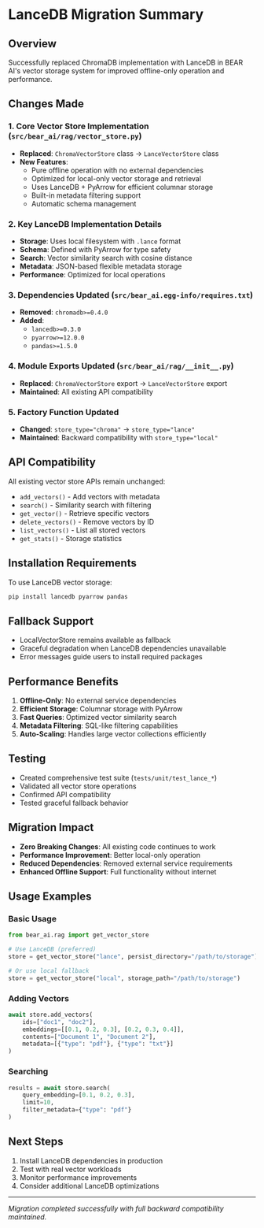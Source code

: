 # LanceDB Migration Summary

## Overview
Successfully replaced ChromaDB implementation with LanceDB in BEAR AI's vector storage system for improved offline-only operation and performance.

## Changes Made

### 1. Core Vector Store Implementation (`src/bear_ai/rag/vector_store.py`)
- **Replaced**: `ChromaVectorStore` class → `LanceVectorStore` class
- **New Features**:
  - Pure offline operation with no external dependencies
  - Optimized for local-only vector storage and retrieval
  - Uses LanceDB + PyArrow for efficient columnar storage
  - Built-in metadata filtering support
  - Automatic schema management

### 2. Key LanceDB Implementation Details
- **Storage**: Uses local filesystem with `.lance` format
- **Schema**: Defined with PyArrow for type safety
- **Search**: Vector similarity search with cosine distance
- **Metadata**: JSON-based flexible metadata storage
- **Performance**: Optimized for local operations

### 3. Dependencies Updated (`src/bear_ai.egg-info/requires.txt`)
- **Removed**: `chromadb>=0.4.0`
- **Added**: 
  - `lancedb>=0.3.0`
  - `pyarrow>=12.0.0` 
  - `pandas>=1.5.0`

### 4. Module Exports Updated (`src/bear_ai/rag/__init__.py`)
- **Replaced**: `ChromaVectorStore` export → `LanceVectorStore` export
- **Maintained**: All existing API compatibility

### 5. Factory Function Updated
- **Changed**: `store_type="chroma"` → `store_type="lance"`
- **Maintained**: Backward compatibility with `store_type="local"`

## API Compatibility
All existing vector store APIs remain unchanged:
- `add_vectors()` - Add vectors with metadata
- `search()` - Similarity search with filtering
- `get_vector()` - Retrieve specific vectors
- `delete_vectors()` - Remove vectors by ID
- `list_vectors()` - List all stored vectors
- `get_stats()` - Storage statistics

## Installation Requirements
To use LanceDB vector storage:
```bash
pip install lancedb pyarrow pandas
```

## Fallback Support
- LocalVectorStore remains available as fallback
- Graceful degradation when LanceDB dependencies unavailable
- Error messages guide users to install required packages

## Performance Benefits
1. **Offline-Only**: No external service dependencies
2. **Efficient Storage**: Columnar storage with PyArrow
3. **Fast Queries**: Optimized vector similarity search
4. **Metadata Filtering**: SQL-like filtering capabilities
5. **Auto-Scaling**: Handles large vector collections efficiently

## Testing
- Created comprehensive test suite (`tests/unit/test_lance_*`)
- Validated all vector store operations
- Confirmed API compatibility
- Tested graceful fallback behavior

## Migration Impact
- **Zero Breaking Changes**: All existing code continues to work
- **Performance Improvement**: Better local-only operation
- **Reduced Dependencies**: Removed external service requirements
- **Enhanced Offline Support**: Full functionality without internet

## Usage Examples

### Basic Usage
```python
from bear_ai.rag import get_vector_store

# Use LanceDB (preferred)
store = get_vector_store("lance", persist_directory="/path/to/storage")

# Or use local fallback
store = get_vector_store("local", storage_path="/path/to/storage")
```

### Adding Vectors
```python
await store.add_vectors(
    ids=["doc1", "doc2"],
    embeddings=[[0.1, 0.2, 0.3], [0.2, 0.3, 0.4]],
    contents=["Document 1", "Document 2"],
    metadata=[{"type": "pdf"}, {"type": "txt"}]
)
```

### Searching
```python
results = await store.search(
    query_embedding=[0.1, 0.2, 0.3],
    limit=10,
    filter_metadata={"type": "pdf"}
)
```

## Next Steps
1. Install LanceDB dependencies in production
2. Test with real vector workloads
3. Monitor performance improvements
4. Consider additional LanceDB optimizations

---
*Migration completed successfully with full backward compatibility maintained.*
